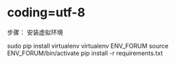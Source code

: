 # coding=utf-8
步骤：
安装虚拟环境

sudo pip install virtualenv
virtualenv ENV_FORUM
source ENV_FORUM/bin/activate
pip install -r requirements.txt